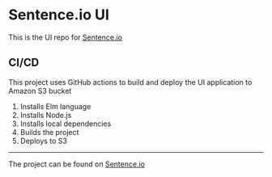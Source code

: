 # Sentence.io UI

This is the UI repo for [Sentence.io](http://sentence.io.s3-website.eu-central-1.amazonaws.com/)

## CI/CD

This project uses GitHub actions to build and deploy the UI application to Amazon S3 bucket
1. Installs Elm language
2. Installs Node.js
3. Installs local dependencies
4. Builds the project
5. Deploys to S3

---

The project can be found on [Sentence.io](http://sentence.io.s3-website.eu-central-1.amazonaws.com/)

